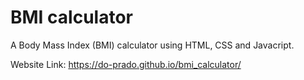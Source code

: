 # BMI calculator
A Body Mass Index (BMI) calculator using HTML, CSS and Javacript.

Website Link: https://do-prado.github.io/bmi_calculator/
